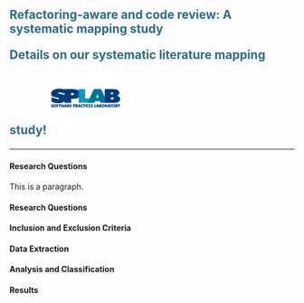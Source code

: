<h2 style="color: #2e6c80;"> Refactoring-aware and code review: A systematic mapping study

<p>Details on our <b>systematic literature mapping</b> study!
<img src="/images/splab.png" alt="SPLab Logo" width="128" height="128">
<hr>

<h4> Research Questions </h4>
<p> This is a paragraph. </p>

<h4> Research Questions </h4>

<h4> Inclusion and Exclusion Criteria </h4>

<h4> Data Extraction </h4>

<h4> Analysis and Classification </h4>

<h4> Results </h4>
